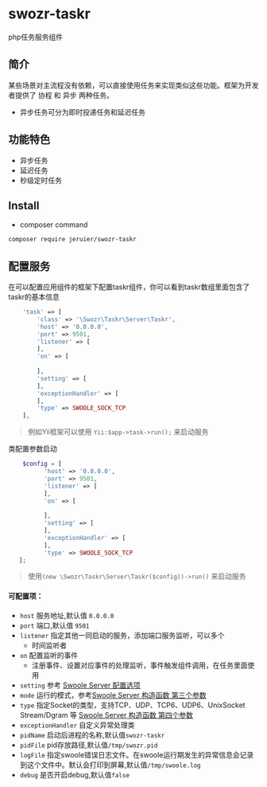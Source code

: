 # swozr-taskr
php任务服务组件

## 简介

某些场景对主流程没有依赖，可以直接使用任务来实现类似这些功能。框架为开发者提供了 协程 和 异步 两种任务。
- 异步任务可分为即时投递任务和延迟任务

## 功能特色

- 异步任务
- 延迟任务
- 秒级定时任务

## Install

- composer command

```bash
composer require jeruier/swozr-taskr
```

## 配置服务

在可以配置应用组件的框架下配置taskr组件，你可以看到taskr数组里面包含了taskr的基本信息

```php
    'task' => [
        'class' => '\Swozr\Taskr\Server\Taskr',
        'host' => '0.0.0.0',
        'port' => 9501,
        'listener' => [
        ],
        'on' => [
       
        ],
        'setting' => [
        ],
        'exceptionHandler' => [
        ],
        'type' => SWOOLE_SOCK_TCP
    ],
```
> 例如Yii框架可以使用 `Yii:$app->task->run();` 来启动服务

类配置参数启动
```php
    $config = [
          'host' => '0.0.0.0',
          'port' => 9501,
          'listener' => [
          ],
          'on' => [
         
          ],
          'setting' => [
          ],
          'exceptionHandler' => [
          ],
          'type' => SWOOLE_SOCK_TCP
   ];
```
>使用`(new \Swozr\Taskr\Server\Taskr($config))->run()` 来启动服务

#### 可配置项：
   * `host` 服务地址,默认值 `0.0.0.0`
   * `port` 端口,默认值 `9501`
   * `listener` 指定其他一同启动的服务，添加端口服务监听，可以多个
        *    时间监听者
   * `on` 配置监听的事件
        * 注册事件、设置对应事件的处理监听，事件触发组件调用，在任务里面使用
   * `setting` 参考 [Swoole Server 配置选项](https://wiki.swoole.com/wiki/page/274.html)
   * `mode` 运行的模式，参考[Swoole Server 构造函数 第三个参数](https://wiki.swoole.com/wiki/page/14.html)
   * `type` 指定Socket的类型，支持TCP、UDP、TCP6、UDP6、UnixSocket Stream/Dgram 等 [ Swoole Server 构造函数 第四个参数](https://wiki.swoole.com/wiki/page/14.html)
   * `exceptionHandler` 自定义异常处理类
   * `pidName` 启动后进程的名称,默认值`swozr-taskr`
   * `pidFile` pid存放路径,默认值`/tmp/swozr.pid`
   * `logFile` 指定swoole错误日志文件。在swoole运行期发生的异常信息会记录到这个文件中。默认会打印到屏幕,默认值`/tmp/swoole.log`
   * `debug` 是否开启debug,默认值`false`